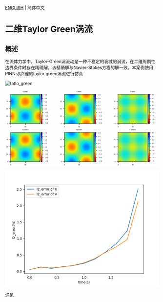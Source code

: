 [ENGLISH](README.md) | 简体中文

# 二维Taylor Green涡流

## 概述

在流体力学中，Taylor-Green涡流动是一种不稳定的衰减的涡流，在二维周期性边界条件时存在精确解，该精确解与Navier-Stokes方程的解一致。本案例使用PINNs对2维的taylor green涡流进行仿真

![tatlo_green](images/taylor_green.gif)

![flow](images/mid_stage.png)

![Time Error](images/TimeError_30000.png)

[详见](https://gitee.com/mindspore/mindscience/blob/r0.2.0/MindFlow/applications/physics_driven/taylor_green/2d/taylor_green_2D_CN.ipynb)
